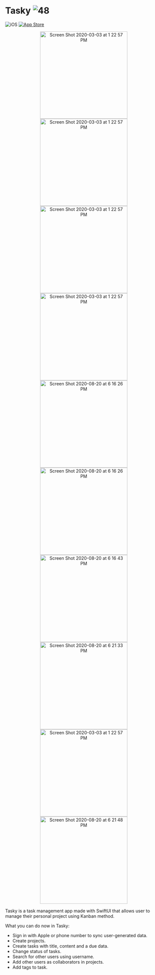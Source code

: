 # Tasky ![48](https://user-images.githubusercontent.com/7277662/108041817-eaaeea80-6ff3-11eb-9d05-8da57896cd6b.png)


![iOS](https://img.shields.io/badge/iOS-14%20-blue)
[![App Store](https://img.shields.io/itunes/v/1552534120?label=App%20Store)](https://apps.apple.com/us/app/tasky-task-made-easy/id1552534120)

<p align="center">
  <img width="280" alt="Screen Shot 2020-03-03 at 1 22 57 PM" src="https://user-images.githubusercontent.com/7277662/108316723-24a5fb00-7172-11eb-841c-a36a6dffb8b3.png"> 
  <img width="280" alt="Screen Shot 2020-03-03 at 1 22 57 PM" src="https://user-images.githubusercontent.com/7277662/108588466-391efa80-730e-11eb-9b83-9dbb869114a8.png"> 
  <img width="280" alt="Screen Shot 2020-03-03 at 1 22 57 PM" src="https://user-images.githubusercontent.com/7277662/108588467-3a502780-730e-11eb-87f5-0731f2b3b922.png"> 
  <img width="280" alt="Screen Shot 2020-03-03 at 1 22 57 PM" src="https://user-images.githubusercontent.com/7277662/108588470-3c19eb00-730e-11eb-8f9b-2c554e6c4f3d.png"> 
  <img width="280" alt="Screen Shot 2020-08-20 at 6 16 26 PM" src="https://user-images.githubusercontent.com/7277662/108165747-f0660800-70a7-11eb-8006-0e5f35f68fa4.png">
    <img width="280" alt="Screen Shot 2020-08-20 at 6 16 26 PM" src="https://user-images.githubusercontent.com/7277662/108167198-2b693b00-70aa-11eb-88dc-c4837b9f54e3.png">
<img width="280" alt="Screen Shot 2020-08-20 at 6 16 43 PM" src="https://user-images.githubusercontent.com/7277662/108040509-3e203900-6ff2-11eb-8501-d3913e5f9782.png">
<img width="280" alt="Screen Shot 2020-08-20 at 6 21 33 PM" src="https://user-images.githubusercontent.com/7277662/108165762-f52abc00-70a7-11eb-8839-ac120935c4a9.png">
  <img width="280" alt="Screen Shot 2020-03-03 at 1 22 57 PM" src="https://user-images.githubusercontent.com/7277662/108588469-3ae8be00-730e-11eb-8cf3-a1bd7c9d0892.png"> 
  <img width="280" alt="Screen Shot 2020-08-20 at 6 21 48 PM" src="https://user-images.githubusercontent.com/7277662/108165757-f3f98f00-70a7-11eb-8de3-d5fbf30de63b.png">
</p>


Tasky is a task management app made with SwiftUI that allows user to manage their personal project using Kanban method. 

What you can do now in Tasky:
- Sign in with Apple or phone number to sync user-generated data.
- Create projects.
- Create tasks with title, content and a due data.
- Change status of tasks.
- Search for other users using username.
- Add other users as collaborators in projects.
- Add tags to task.
